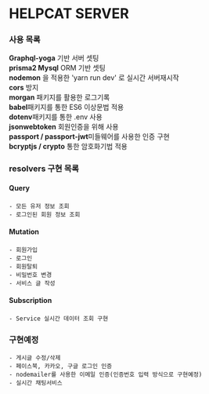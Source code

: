 # HELPCAT SERVER

### 사용 목록

**Graphql-yoga** 기반 서버 셋팅  
**prisma2 Mysql** ORM 기반 셋팅  
**nodemon** 을 적용한 'yarn run dev' 로 실시간 서버재시작  
**cors** 방지  
**morgan** 패키지를 활용한 로그기록  
**babel**패키지를 통한 ES6 이상문법 적용  
**dotenv**패키지를 통한 .env 사용  
**jsonwebtoken** 회원인증을 위해 사용  
**passport / passport-jwt**미들웨어를 사용한 인증 구현  
**bcryptjs / crypto** 통한 암호화기법 적용

### resolvers 구현 목록

#### Query

```
- 모든 유저 정보 조회
- 로그인된 회원 정보 조회
```

#### Mutation

```
- 회원가입
- 로그인
- 회원탈퇴
- 비밀번호 변경
- 서비스 글 작성
```

#### Subscription

```
- Service 실시간 데이터 조회 구현
```

### 구현예정

```
- 게시글 수정/삭제
- 페이스북, 카카오, 구글 로그인 인증
- nodemailer를 사용한 이메일 인증(인증번호 입력 방식으로 구현예정)
- 실시간 채팅서비스
```
